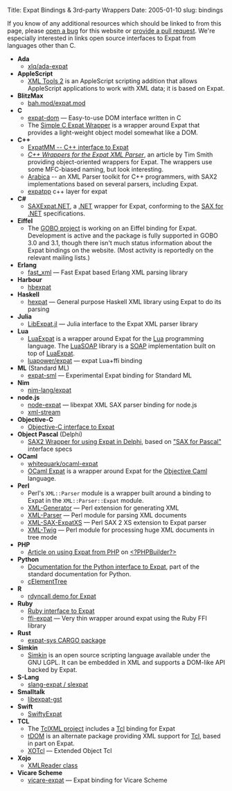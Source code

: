 Title: Expat Bindings &amp; 3rd-party Wrappers
Date: 2005-01-10
slug: bindings

If you know of any additional resources which should be linked to
from this page, please
[open a bug](https://github.com/libexpat/libexpat.github.io/issues)
for this website or
[provide a pull request](https://github.com/libexpat/libexpat.github.io/pulls).
We're especially interested in links open source
interfaces to Expat from languages other than C.


* __Ada__
    * [xlq/ada-expat](https://github.com/xlq/ada-expat)
* __AppleScript__
    * [XML Tools 2](http://www.latenightsw.com/freeware/XMLTools2/) is an AppleScript scripting addition that allows AppleScript applications to work with XML data; it is based on Expat.
* __BlitzMax__
    * [bah.mod/expat.mod](https://github.com/maxmods/bah.mod/tree/master/expat.mod)
* __C__
    * [expat-dom](https://github.com/kolotsey/expat-dom) — Easy-to-use DOM interface written in C
    * The [Simple C Expat Wrapper](http://www.nongnu.org/scew/) is a wrapper around Expat that provides a light-weight object model somewhat like a DOM.
* __C++__
    * [ExpatMM -- C++ interface to Expat](http://devzone.intellitree.com/projects/expatmm/)
    * _[C++ Wrappers for the Expat XML Parser](http://www.codeproject.com/soap/expatimpl.asp "C++ Wrappers for the Expat XML Parser" )_, an article by Tim Smith providing object-oriented wrappers for Expat. The wrappers use some MFC-biased naming, but look interesting.
    * [Arabica](http://www.jezuk.co.uk/cgi-bin/view/arabica "Arabica" ) \-- an XML Parser toolkit for C++ programmers, with SAX2 implementations based on several parsers, including Expat.
    * [expatpp](https://sourceforge.net/projects/expatpp/) c++ layer for expat
* __C#__
    * [SAXExpat.NET](http://saxdotnet.sourceforge.net/saxexpat.html), a [.NET](http://www.microsoft.com/net/) wrapper for Expat, conforming to the [SAX for .NET](http://saxdotnet.sourceforge.net) specifications.
* __Eiffel__
    * The [GOBO project](http://sourceforge.net/projects/gobo-eiffel/) is working on an Eiffel binding for Expat. Development is active and the package is fully supported in GOBO 3.0 and 3.1, though there isn't much status information about the Expat bindings on the website. (Most activity is reportedly on the relevant mailing lists.)
* __Erlang__
    * [fast_xml](https://github.com/processone/fast_xml) — Fast Expat based Erlang XML parsing library
* __Harbour__
    * [hbexpat](https://github.com/harbour/core/tree/master/contrib/hbexpat/3rd/expat)
* __Haskell__
    * [hexpat](https://hackage.haskell.org/package/hexpat) — General purpose Haskell XML library using Expat to do its parsing
* __Julia__
    * [LibExpat.jl](https://github.com/JuliaIO/LibExpat.jl) — Julia interface to the Expat XML parser library
* __Lua__
    * [LuaExpat](https://github.com/LuaDist/luaexpat) is a wrapper around Expat for the [Lua](http://www.lua.org/) programming language. The [LuaSOAP](http://www.keplerproject.org/luasoap/) library is a [SOAP](http://xml.coverpages.org/soap.html) implementation built on top of [LuaExpat](http://www.keplerproject.org/luaexpat/).
    * [luapower/expat](https://github.com/luapower/expat) — expat Lua+ffi binding
* __ML__ (Standard ML)
    * [expat-sml](http://www.enyo.de/fw/notes/sml-expat.html) — Experimental Expat binding for Standard ML
* __Nim__
    * [nim-lang/expat](https://github.com/nim-lang/expat)
* __node.js__
    * [node-expat](https://github.com/astro/node-expat) — libexpat XML SAX parser binding for node.js
    * [xml-stream](https://github.com/assistunion/xml-stream)
* __Objective-C__
    * [Objective-C interface to Expat](http://expatobjc.sourceforge.net/)
* __Object Pascal__ (Delphi)
    * [SAX2 Wrapper for using Expat in Delphi,](http://sourceforge.net/projects/kdsxml) based on ["SAX for Pascal"](http://saxforpascal.sourceforge.net) interface specs
* __OCaml__
    * [whitequark/ocaml-expat](https://github.com/whitequark/ocaml-expat)
    * [OCaml Expat](http://www.xs4all.nl/~mmzeeman/ocaml/) is a wrapper around Expat for the [Objective Caml](http://www.ocaml.org) language.
* __Perl__
    * Perl's `XML::Parser` module is a wrapper built around a binding to Expat in the `XML::Parser::Expat` module.
    * [XML-Generator](http://search.cpan.org/dist/XML-Generator/) — Perl extension for generating XML
    * [XML-Parser](http://search.cpan.org/dist/XML-Parser/) — Perl module for parsing XML documents
    * [XML-SAX-ExpatXS](http://search.cpan.org/dist/XML-SAX-ExpatXS/) — Perl SAX 2 XS extension to Expat parser
    * [XML-Twig](http://search.cpan.org/dist/XML-Twig/) — Perl module for processing huge XML documents in tree mode
* __PHP__
    * [Article on using Expat from PHP](http://www.phpbuilder.com/columns/justin20000428.php3) on [&lt;?PHPBuilder?&gt;](http://www.phpbuilder.com/)
* __Python__
    * [Documentation for the Python interface to Expat](http://www.python.org/doc/current/lib/module-xml.parsers.expat.html), part of the standard documentation for Python.
    * [cElementTree](http://effbot.org/zone/celementtree.htm)
* __R__
    * [rdyncall demo for Expat](https://rdrr.io/rforge/rdyncall/src/demo/expat.R)
* __Ruby__
    * [Ruby interface to Expat](http://www.yoshidam.net/Ruby.html#xmlparser)
    * [ffi-expat](https://rubygems.org/gems/ffi-expat/) — Very thin wrapper around expat using the Ruby FFI library
* __Rust__
    * [expat-sys CARGO package](https://crates.io/crates/expat-sys/versions)
* __Simkin__
    * [Simkin](http://www.simkin.co.uk/) is an open source scripting language available under the GNU LGPL. It can be embedded in XML and supports a DOM-like API backed by Expat.
* __S-Lang__
    * [slang-expat / slexpat](http://www.cheesit.com/downloads/slang/slexpat.html)
* __Smalltalk__
    * [libexpat-gst](https://packages.debian.org/sid/libexpat-gst)
* __Swift__
    * [SwiftyExpat](https://github.com/AlwaysRightInstitute/SwiftyExpat)
* __TCL__
    * The [TclXML project](http://tclxml.sourceforge.net/) includes a [Tcl](http://tcl.activestate.com/) binding for Expat
    * [tDOM](http://www.tdom.org/) is an alternate package providing XML support for [Tcl](http://tcl.activestate.com/), based in part on Expat.
    * [XOTcl](http://media.wu.ac.at/) — Extended Object Tcl
* __Xojo__
    * [XMLReader class](http://docs.xojo.com/index.php/XMLReader)
* __Vicare Scheme__
    * [vicare-expat](https://github.com/marcomaggi/vicare-expat) — Expat binding for Vicare Scheme
